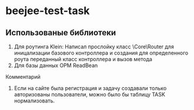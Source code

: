 # beejee-test-task

<h2> Использованые библиотеки  </h2>
<ol>
  <li>Для роутинга Klein: Написал прослойку класс \Core\Router для иницализации базового контроллера и создания для определенного роута переданный класс контроллера и вызов метода </li>
  <li>Для базы данных ОРМ ReadBean </li>
</ol>

Комментарий
1) Если на сайте была регистрация и задачу создавали только авторизованы пользователи, можно было бы таблицу TASK нормализовать.
